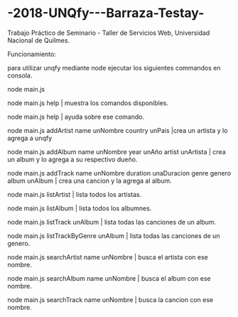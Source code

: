 # -2018-UNQfy---Barraza-Testay-
Trabajo Práctico de Seminario - Taller de Servicios Web, Universidad Nacional de Quilmes.


Funcionamiento:

para utilizar unqfy mediante node ejecutar los siguientes commandos en consola.

node main.js <comando> <parametros>

node main.js help | muestra los comandos disponibles.

node main.js help <comando>| ayuda sobre ese comando.


node main.js addArtist name unNombre country unPais |crea un artista y lo agrega a unqfy


node main.js addAlbum name unNombre year unAño artist unArtista 
| crea un album y lo agrega a su respectivo dueño.

node main.js addTrack name unNombre duration unaDuracion genre genero album unAlbum
| crea una cancion y la agrega al album.

node main.js listArtist | lista todos los artistas.

node main.js listAlbum | lista todos los albumnes. 

node main.js listTrack unAlbum | lista todas las canciones de un album.

node main.js listTrackByGenre unAlbum | lista todas las canciones de un genero.


node main.js searchArtist name unNombre | busca el artista con ese nombre. 

node main.js searchAlbum name unNombre | busca el album con ese nombre.

node main.js searchTrack name unNombre | busca la cancion con ese nombre.

